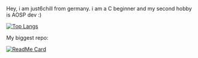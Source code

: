 Hey,
i am just6chill from germany.
i am a C beginner and my second hobby is AOSP dev :)

[![Top Langs](https://github-readme-stats.vercel.app/api/top-langs/?username=just6chill)](https://github.com/just6chill/github-readme-stats)

My biggest repo:

[![ReadMe Card](https://github-readme-stats.vercel.app/api/pin/?username=just6chill&repo=hdir)](https://github.com/just6chill/github-readme-stats)

